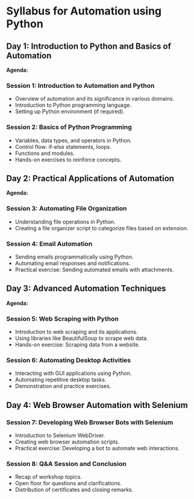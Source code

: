 # Syllabus for Automation using Python

## Day 1: Introduction to Python and Basics of Automation

**Agenda:**

### Session 1: Introduction to Automation and Python

- Overview of automation and its significance in various domains.
- Introduction to Python programming language.
- Setting up Python environment (if required).

### Session 2: Basics of Python Programming

- Variables, data types, and operators in Python.
- Control flow: if-else statements, loops.
- Functions and modules.
- Hands-on exercises to reinforce concepts.

## Day 2: Practical Applications of Automation

**Agenda:**

### Session 3: Automating File Organization

- Understanding file operations in Python.
- Creating a file organizer script to categorize files based on extension.

### Session 4: Email Automation

- Sending emails programmatically using Python.
- Automating email responses and notifications.
- Practical exercise: Sending automated emails with attachments.

## Day 3: Advanced Automation Techniques

**Agenda:**

### Session 5: Web Scraping with Python

- Introduction to web scraping and its applications.
- Using libraries like BeautifulSoup to scrape web data.
- Hands-on exercise: Scraping data from a website.

### Session 6: Automating Desktop Activities

- Interacting with GUI applications using Python.
- Automating repetitive desktop tasks.
- Demonstration and practice exercises.

## Day 4: Web Browser Automation with Selenium

### Session 7: Developing Web Browser Bots with Selenium

- Introduction to Selenium WebDriver.
- Creating web browser automation scripts.
- Practical exercise: Developing a bot to automate web interactions.

### Session 8: Q&A Session and Conclusion

- Recap of workshop topics.
- Open floor for questions and clarifications.
- Distribution of certificates and closing remarks.

